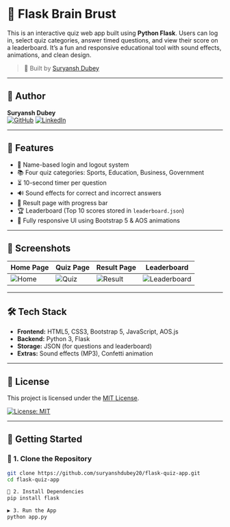 # 🧠 Flask Brain Brust

This is an interactive quiz web app built using **Python Flask**. Users can log in, select quiz categories, answer timed questions, and view their score on a leaderboard. It’s a fun and responsive educational tool with sound effects, animations, and clean design.

> 🚀 Built by [Suryansh Dubey](https://github.com/suryanshdubey20)

---

## 👤 Author

**Suryansh Dubey**  
[![GitHub](https://img.shields.io/badge/GitHub-%2312100E.svg?style=flat&logo=github&logoColor=white)](https://github.com/suryanshdubey20)
[![LinkedIn](https://img.shields.io/badge/LinkedIn-%230077B5.svg?style=flat&logo=linkedin&logoColor=white)](https://www.linkedin.com/in/suryansh-dubey-6b2805330?)

---

## 🎯 Features

- 🔐 Name-based login and logout system
- 📚 Four quiz categories: Sports, Education, Business, Government
- ⏳ 10-second timer per question
- 🔊 Sound effects for correct and incorrect answers
- 🧾 Result page with progress bar
- 🏆 Leaderboard (Top 10 scores stored in `leaderboard.json`)
- 🎨 Fully responsive UI using Bootstrap 5 & AOS animations

---

## 📸 Screenshots

| Home Page | Quiz Page | Result Page | Leaderboard |
|-----------|-----------|-------------|-------------|
| ![Home](static/images/preview_home.png) | ![Quiz](static/images/preview_quiz.png) | ![Result](static/images/preview_result.png) | ![Leaderboard](static/images/preview_leaderboard.png) |

---

## 🛠️ Tech Stack

- **Frontend:** HTML5, CSS3, Bootstrap 5, JavaScript, AOS.js
- **Backend:** Python 3, Flask
- **Storage:** JSON (for questions and leaderboard)
- **Extras:** Sound effects (MP3), Confetti animation

---

## 📄 License

This project is licensed under the [MIT License](LICENSE).

[![License: MIT](https://img.shields.io/badge/License-MIT-yellow.svg)](https://opensource.org/licenses/MIT)


---



## 🚀 Getting Started

### 📁 1. Clone the Repository
```bash
git clone https://github.com/suryanshdubey20/flask-quiz-app.git
cd flask-quiz-app

🐍 2. Install Dependencies
pip install flask

▶️ 3. Run the App
python app.py
